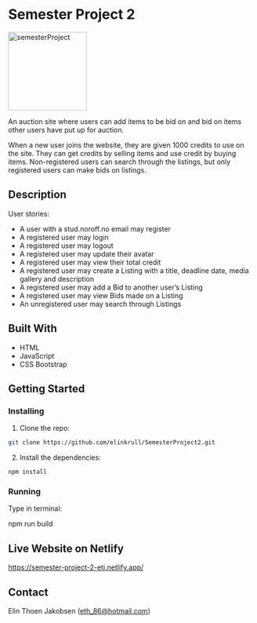 # Semester Project 2

<img width="160" alt="semesterProject" src="https://github.com/user-attachments/assets/9a88a505-6d8d-4f41-9320-727099b5193a" />

An auction site where users can add items to be bid on and bid on items other users have put up for auction.

When a new user joins the website, they are given 1000 credits to use on the site. They can get credits by selling items and use credit by buying items. Non-registered users can search through the listings, but only registered users can make bids on listings.

## Description

User stories:

- A user with a stud.noroff.no email may register
- A registered user may login
- A registered user may logout
- A registered user may update their avatar
- A registered user may view their total credit
- A registered user may create a Listing with a title, deadline date, media gallery and description
- A registered user may add a Bid to another user’s Listing
- A registered user may view Bids made on a Listing
- An unregistered user may search through Listings

## Built With

- HTML
- JavaScript
- CSS Bootstrap

## Getting Started

### Installing

1. Clone the repo:

```bash
git clone https://github.com/elinkrull/SemesterProject2.git
```

2. Install the dependencies:

```
npm install
```

### Running

Type in terminal:

npm run build

## Live Website on Netlify

https://semester-project-2-etj.netlify.app/

## Contact

Elin Thoen Jakobsen (eth_86@hotmail.com)

